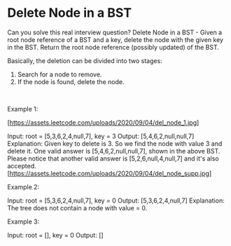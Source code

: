 # Delete Node in a BST

Can you solve this real interview question? Delete Node in a BST - Given a root node reference of a BST and a key, delete the node with the given key in the BST. Return the root node reference (possibly updated) of the BST.

Basically, the deletion can be divided into two stages:

 1. Search for a node to remove.
 2. If the node is found, delete the node.

 

Example 1:

[https://assets.leetcode.com/uploads/2020/09/04/del_node_1.jpg]


Input: root = [5,3,6,2,4,null,7], key = 3
Output: [5,4,6,2,null,null,7]
Explanation: Given key to delete is 3. So we find the node with value 3 and delete it.
One valid answer is [5,4,6,2,null,null,7], shown in the above BST.
Please notice that another valid answer is [5,2,6,null,4,null,7] and it's also accepted.
[https://assets.leetcode.com/uploads/2020/09/04/del_node_supp.jpg]


Example 2:


Input: root = [5,3,6,2,4,null,7], key = 0
Output: [5,3,6,2,4,null,7]
Explanation: The tree does not contain a node with value = 0.


Example 3:


Input: root = [], key = 0
Output: []
